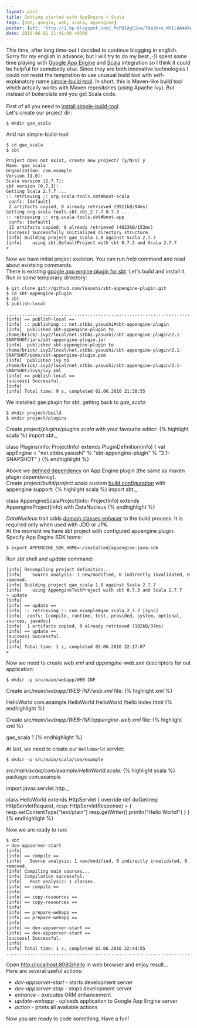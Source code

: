 ```yaml
---
layout: post
title: Getting started with AppEngine + Scala
tags: [sbt, google, web, scala, appengine]
poster: {url: 'http://2.bp.blogspot.com/_MzPDIAgS1ow/TAaZmre_WXI/AAAAAAAAOFc/a2_E3nAacQI/s320/scala_appengine.png', width: '315px', height: '186px'}
date: 2010-06-02 21:41:00 +0300
---
```

This time, after long time-out I decided to continue blogging in english. Sorry for my english in advance, but I will try to do my best ;-)I spent some time playing with [Google App Engine][2] and [Scala][3] integration so I think it could be helpful for somebody else. Since they are both innovative technologies I could not resist the temptation to use unusual build tool with self-explanatory name [simple-build-tool][4]. In short, this is Maven-like build tool which actually works with Maven repositories (using Apache Ivy). But instead of boilerplate xml you get Scala code.  
<a name="more" />  
First of all you need to [install simple-build-tool][5].  
Let\'s create our project dir:

	$ mkdir gae_scala

And run simple-build-tool:  

	$ cd gae_scala
	$ sbt

~~~~~
Project does not exist, create new project? (y/N/s) y
Name: gae_scala
Organization: com.example
Version [1.0]: 
Scala version [2.7.7]: 
sbt version [0.7.3]: 
Getting Scala 2.7.7 ...
:: retrieving :: org.scala-tools.sbt#boot-scala
 confs: [default]
 2 artifacts copied, 0 already retrieved (9911kB/94ms)
Getting org.scala-tools.sbt sbt_2.7.7 0.7.3 ...
:: retrieving :: org.scala-tools.sbt#boot-app
 confs: [default]
 15 artifacts copied, 0 already retrieved (4023kB/153ms)
[success] Successfully initialized directory structure.
[info] Building project gae_scala 1.0 against Scala 2.7.7
[info]    using sbt.DefaultProject with sbt 0.7.3 and Scala 2.7.7
> 
~~~~~

Now we have initial project skeleton. You can run *help* command and read about existsing commands.  
There is existing [google app engine plugin for sbt][6]. Let\'s build and install it. Run in some temporary directory:
 
	$ git clone git://github.com/Yasushi/sbt-appengine-plugin.git
	$ cd sbt-appengine-plugin
	$ sbt
	$ publish-local

~~~~~
..........................................................................
[info] == publish-local ==
[info] :: publishing :: net.stbbs.yasushi#sbt-appengine-plugin
[info]  published sbt-appengine-plugin to /home/brick/.ivy2/local/net.stbbs.yasushi/sbt-appengine-plugin/2.1-SNAPSHOT/jars/sbt-appengine-plugin.jar
[info]  published sbt-appengine-plugin to /home/brick/.ivy2/local/net.stbbs.yasushi/sbt-appengine-plugin/2.1-SNAPSHOT/poms/sbt-appengine-plugin.pom
[info]  published ivy to /home/brick/.ivy2/local/net.stbbs.yasushi/sbt-appengine-plugin/2.1-SNAPSHOT/ivys/ivy.xml
[info] == publish-local ==
[success] Successful.
[info] 
[info] Total time: 9 s, completed 02.06.2010 21:38:55
~~~~~

  
We installed gae plugin for sbt, getting back to *gae\_scala*\:

	$ mkdir project/build
	$ mkdir project/plugins

Create *project/plugins/plugins.scala* with your favourite editor:
{% highlight scala %}
import sbt._

class Plugins(info: ProjectInfo) extends PluginDefinition(info) {
  val appEngine = "net.stbbs.yasushi" % "sbt-appengine-plugin" % "2.1-SNAPSHOT"
}
{% endhighlight %}

Above we [defined dependency][7] on App Engine plugin (the same as maven plugin dependency).  
Create *project/build/project.scala* custom [build configuration][8] with appengine support:
{% highlight scala %}
import sbt._

class AppengineScalaProject(info: ProjectInfo)
   extends AppengineProject(info) with DataNucleus
{% endhighlight %}

*DataNucleus* trait adds [domain classes enhacer][9] to the build process. It is required only when used with JDO or JPA.  
At the moment we have sbt project with configured appengine plugin. Specify App Engine SDK home:

	$ export APPENGINE_SDK_HOME=~/installed/appengine-java-sdk

Run *sbt* shell and *update* command:

~~~~~
[info] Recompiling project definition...
[info]    Source analysis: 1 new/modified, 0 indirectly invalidated, 0 removed.
[info] Building project gae_scala 1.0 against Scala 2.7.7
[info]    using AppengineTestProject with sbt 0.7.3 and Scala 2.7.7
> update
[info] 
[info] == update ==
[info] :: retrieving :: com.example#gae_scala_2.7.7 [sync]
[info]  confs: [compile, runtime, test, provided, system, optional, sources, javadoc]
[info]  1 artifacts copied, 0 already retrieved (102kB/37ms)
[info] == update ==
[success] Successful.
[info] 
[info] Total time: 1 s, completed 02.06.2010 22:17:07
> 
~~~~~

Now we need to create *web.xml* and *appengine-web.xml* descriptors for out application:

	$ mkdir -p src/main/webapp/WEB-INF

Create *src/main/webapp/WEB-INF/web.xml* file:
{% highlight xml %}
<?xml version="1.0" encoding="utf-8"?>
<web-app xmlns:xsi="http://www.w3.org/2001/XMLSchema-instance"
xmlns="http://java.sun.com/xml/ns/javaee"
xmlns:web="http://java.sun.com/xml/ns/javaee/web-app_2_5.xsd"
xsi:schemaLocation="http://java.sun.com/xml/ns/javaee
http://java.sun.com/xml/ns/javaee/web-app_2_5.xsd" version="2.5">
        <servlet>
                <servlet-name>HelloWorld</servlet-name>
                <servlet-class>com.example.HelloWorld</servlet-class>
        </servlet>
        <servlet-mapping>
                <servlet-name>HelloWorld</servlet-name>
                <url-pattern>/hello</url-pattern>
        </servlet-mapping>
        <welcome-file-list>
                <welcome-file>index.html</welcome-file>
        </welcome-file-list>
</web-app>
{% endhighlight %}

Create *src/main/webapp/WEB-INF/appengine-web.xml* file:
{% highlight xml %}
<?xml version="1.0" encoding="utf-8"?>
<appengine-web-app xmlns="http://appengine.google.com/ns/1.0">
        <application>gae_scala</application>
        <version>1</version>
</appengine-web-app>
{% endhighlight %}  

At last, we need to create our `HelloWorld` servlet:

	$ mkdir -p src/main/scala/com/example

*src/main/scala/com/example/HelloWorld.scala*:
{% highlight scala %}
package com.example

import javax.servlet.http._

class HelloWorld extends HttpServlet {
  override def doGet(req: HttpServletRequest, resp: HttpServletResponse) = {
    resp.setContentType("text/plain")
    resp.getWriter().println("Hello World!")
  }
}
{% endhighlight %}

Now we are ready to run:

~~~~~
$ sbt
> dev-appserver-start
[info] 
[info] == compile ==
[info]   Source analysis: 1 new/modified, 0 indirectly invalidated, 0 removed.
[info] Compiling main sources...
[info] Compilation successful.
[info]   Post-analysis: 1 classes.
[info] == compile ==
[info] 
[info] == copy-resources ==
[info] == copy-resources ==
[info] 
[info] == prepare-webapp ==
[info] == prepare-webapp ==
[info] 
[info] == dev-appserver-start ==
[info] == dev-appserver-start ==
[success] Successful.
[info] 
[info] Total time: 1 s, completed 02.06.2010 22:44:55
..........................................................................
~~~~~

Open <http://localhost:8080/hello> in web browser and enjoy result...  
Here are several useful actions:

* *dev-appserver-start* - starts development server
* *dev-appserver-stop* - stops development server
* *enhance* - executes ORM enhancement
* *update-webapp* - uploads application to Google App Engine server
* *action* - prints all available actions

Now you are ready to code something. Have a fun!

[1]: http://2.bp.blogspot.com/_MzPDIAgS1ow/TAaZmre_WXI/AAAAAAAAOFc/a2_E3nAacQI/s1600/scala_appengine.png 
[2]: http://code.google.com/appengine/ 
[3]: http://www.scala-lang.org/ 
[4]: http://code.google.com/p/simple-build-tool/ 
[5]: http://code.google.com/p/simple-build-tool/wiki/Setup 
[6]: http://github.com/Yasushi/sbt-appengine-plugin 
[7]: http://code.google.com/p/simple-build-tool/wiki/SbtPlugins 
[8]: http://codjavascript:void(0)e.google.com/p/simple-build-tool/wiki/BuildConfiguration 
[9]: http://code.google.com/intl/en/appengine/docs/java/datastore/usingjdo.html#Enhancing_Data_Classes 
